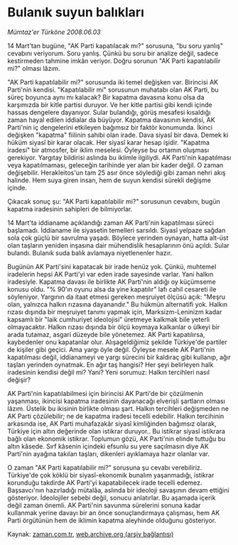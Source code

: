 # Bulanık suyun balıkları

*Mümtaz'er Türköne 2008.06.03*

<tr><td class="metin" colspan="2" style="padding-top: 20px; padding-left: 5px; padding-right: 10px;">14 Mart'tan bugüne, "AK Parti kapatılacak mı?" sorusuna, "bu soru yanlış" cevabını veriyorum. Soru yanlış. Çünkü bu soru bir analize değil, sadece kestirmeden tahmine imkân veriyor. Doğru sorunun "AK Parti kapatılabilir mi?" olması lâzım.</td></tr><tr><td class="metin" colspan="2" style="padding-top: 20px; padding-left: 5px; padding-right: 10px;"><p>"AK Parti kapatılabilir mi?" sorusunda iki temel değişken var. Birincisi AK Parti'nin kendisi. "Kapatılabilir mi" sorusunun muhatabı olan AK Parti, bu süreç boyunca aynı mı kalacak? Bir kapatma davasına konu olsa da karşımızda bir kitle partisi duruyor. Ve her kitle partisi gibi kendi içinde hassas dengelere dayanıyor. Sular bulandığı, görüş mesafesi kısaldığı zaman hayal edilen iddialar da büyüyor. Kapatma davasının kendisi, AK Parti'nin iç dengelerini etkileyen bağımsız bir faktör konumunda. İkinci değişken "kapatma" fiilinin sahibi olan irade. Dava siyasî bir dava. Demek ki hüküm siyasî bir karar olacak. Her siyasî karar hesap işidir. "Kapatma iradesi" bir atmosfer, bir iklim meselesi. Öyleyse bu ortamın oluşması gerekiyor. Yargıtay bildirisi aslında bu iklimle ilgiliydi. AK Parti'nin kapatılması veya kapatılmaması, geleceğin tarihinde yer alan bir kader değil. O zaman değişebilir. Herakleitos'un tam 25 asır önce söylediği gibi zaman nehri akış halinde. Hem suya giren insan, hem de suyun kendisi sürekli değişme içinde. 
<p> Çıkacak sonuç şu: "AK Parti kapatılabilir mi?" sorusunun cevabını, bugün kapatma iradesinin sahipleri de bilmiyorlar.
<p> 14 Mart'ta iddianame açıklandığı zaman AK Parti'nin kapatılması süreci başlamadı. İddianame ile siyasetin temelleri sarsıldı. Siyasî yelpaze sağdan sola çok güçlü bir savrulma yaşadı. Böylece yerinden oynayan, hatta alt-üst olan taşların yeniden inşasına dair mühendislik hesaplarının önü açıldı. Sular bulandı. Bulanık suda balık avlamaya niyetlenenler hazır.
<p> Bugünün AK Parti'sini kapatacak bir irade henüz yok. Çünkü, muhtemel iradelerin hepsi AK Parti'yi var eden irade sayesinde varlar. Yani halkın iradesiyle. Kapatma davası ile birlikte AK Parti'nin aldığı oy küçümseme konusu oldu. "% 90'ın oyunu alsa da yine kapatılır" lafı cahil cesareti ile söyleniyor. Yargının da itaat etmesi gereken meşruiyet ölçüsü açık: "Meşru olan, yalnızca halkın rızasına dayanandır." Bu hükmün alternatifi yok. Halkın rızası dışında bir meşruiyet tanımı yapmak için, Marksizm-Leninizm kadar kapsamlı bir "laik cumhuriyet ideolojisi" üretmeye kalkmak bile yeterli olmayacaktır. Halkın rızası dışında bir ölçü koymaya kalkanlar o ülkeyi bir arada tutamaz, asgari düzeyde bile yönetemez. AK Parti kapatılırsa, kaybedenler onu kapatanlar olur. Alışageldiğimiz şekilde Türkiye'de partiler de kişiler gibi geçici. Ama yargı öyle değil. Öyleyse mesele AK Parti'nin kapatılması değil, iddianameyi ve yargı sürecini bir kaldıraç gibi kullanıp, ağır taşları yerinden oynatmak. En ağır taş hangisi? Her şeyi belirleyen halk iradesinin kendisi değil mi? Yani? Yeni sorumuz: Halkın tercihleri nasıl değişir?
<p> AK Parti'nin kapatılabilmesi için birincisi AK Parti'de bir çözülmenin yaşanması, ikincisi kapatma iradesinin dayanacağı elverişli şartların olması lâzım. Üstelik bu ikisinin birlikte olması şart. Halkın tercihleri değişmeden ne AK Parti çözülebilir; ne de kapatma iradesi tecelli edebilir. Halkın tercihinin arkasında ise, AK Parti muhafazakâr siyasî kimliğinden bağımsız olarak, Türkiye için altın değerinde olan istikrar duruyor.. Bu istikrar siyasî istikrara bağlı olan ekonomik istikrar. Toplumun gözü, AK Parti'nin elinde tuttuğu bu altın kâsede. Sırf kâsenin içindeki efsunlu su yere saçılmasın diye AK Parti'nin ayağına takılan taşları, dikenleri ayıklamaya hazır olanlar var.
<p> O zaman "AK Parti kapatılabilir mi?" sorusuna şu cevabı verebiliriz. Türkiye'de çok köklü bir siyasî-ekonomik bunalım yaşanmadığı, istikrar korunduğu takdirde AK Parti'yi kapatabilecek irade tecelli edemez. Başsavcı'nın hazırladığı mütalâa, aslında bir ideoloji savaşının devam ettiğini gösteriyor. İdeolojiler sebebi değil, sonucu anlatırlar. Bu aşamada içerik değil zaman önemli. AK Parti'nin savunma sürelerini sonuna kadar kullanmak yerine davayı bir an önce sonuçlandırmaya çalışması, hem AK Parti örgütünün hem de iklimin kapatma aleyhinde olduğunu gösteriyor.<br/></p></p></p></p></p></p></td></tr>

Kaynak: [zaman.com.tr](http://zaman.com.tr/yazar.do?yazino=697229), [web.archive.org (arşiv bağlantısı)](http://web.archive.org/web/20080804185407/http://www.zaman.com.tr:80/yazar.do?yazino=697229)
